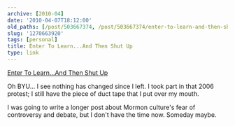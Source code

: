 ```yaml
---
archive: [2010-04]
date: '2010-04-07T18:12:00'
old_paths: [/post/503667374, /post/503667374/enter-to-learn-and-then-shut-up]
slug: '1270663920'
tags: [personal]
title: Enter To Learn...And Then Shut Up
type: link
---
```


[Enter To Learn...And Then Shut Up][1]

Oh BYU... I see nothing has changed since I left.  I took part in that
2006 protest; I still have the piece of duct tape that I put over my
mouth.

I was going to write a longer post about Mormon culture's fear of
controversy and debate, but I don't have the time now.  Someday maybe.

[1]: http://17tracks.blogspot.com/2010/04/enter-to-learnand-then-shut-up.html
